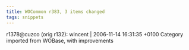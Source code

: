 ```yaml
---
title: WOCommon r383, 3 items changed
tags: snippets
---
```


r1378@cuzco (orig r132): wincent | 2006-11-14 16:31:35 +0100 Category imported from WOBase, with improvements
